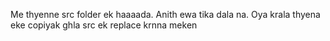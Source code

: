 Me thyenne src folder ek haaaada. Anith ewa tika dala na. Oya krala thyena eke copiyak ghla src ek replace krnna meken
